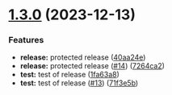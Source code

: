 # [1.3.0](https://github.com/Kacper-Hernacki/moderndev.io/compare/v1.2.0...v1.3.0) (2023-12-13)


### Features

* **release:** protected release ([40aa24e](https://github.com/Kacper-Hernacki/moderndev.io/commit/40aa24ef2ace075085fed44ebe7df5ba6cf9f587))
* **release:** protected release ([#14](https://github.com/Kacper-Hernacki/moderndev.io/issues/14)) ([7264ca2](https://github.com/Kacper-Hernacki/moderndev.io/commit/7264ca27465b379e7c99654a98c667265dbdd368))
* **test:** test of release ([1fa63a8](https://github.com/Kacper-Hernacki/moderndev.io/commit/1fa63a8dcba89dc576a78a8860903406f44c4f26))
* **test:** test of release ([#13](https://github.com/Kacper-Hernacki/moderndev.io/issues/13)) ([71f3e5b](https://github.com/Kacper-Hernacki/moderndev.io/commit/71f3e5ba45b83cff8fbcad09f0b1208ff494a749))

